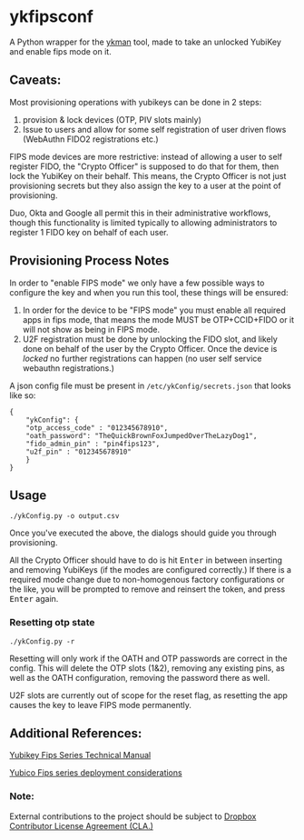 # ykfipsconf
A Python wrapper for the [ykman](https://github.com/Yubico/yubikey-manager) tool, made to take an unlocked YubiKey and enable fips mode on it.

## Caveats:
Most provisioning operations with yubikeys can be done in 2 steps:
1. provision & lock devices (OTP, PIV slots mainly)
2. Issue to users and allow for some self registration of user driven flows (WebAuthn FIDO2 registrations etc.)

FIPS mode devices are more restrictive: instead of allowing a user to self register FIDO, the "Crypto Officer" is supposed to do that for them, then lock the YubiKey on their behalf.  This means, the Crypto Officer is not just provisioning secrets but they also assign the key to a user at the point of provisioning.

Duo, Okta and Google all permit this in their administrative workflows, though this functionality is limited typically to allowing administrators to register 1 FIDO key on behalf of each user.

## Provisioning Process Notes
In order to "enable FIPS mode" we only have a few possible ways to configure the key and when you run this tool, these things will be ensured:
1. In order for the device to be "FIPS mode" you must enable all required apps in fips mode, that means the mode MUST be OTP+CCID+FIDO or it will not show as being in FIPS mode.
2. U2F registration must be done by unlocking the FIDO slot, and likely done on behalf of the user by the Crypto Officer.  Once the device is *locked* no further registrations can happen (no user self service webauthn registrations.)

A json config file must be present in `/etc/ykConfig/secrets.json` that looks like so:

```
{
    "ykConfig": {
    "otp_access_code" : "012345678910",
    "oath_password": "TheQuickBrownFoxJumpedOverTheLazyDog1",
    "fido_admin_pin" : "pin4fips123",
    "u2f_pin" : "012345678910"
    }
}
```

## Usage 

```./ykConfig.py -o output.csv```

Once you've executed the above, the dialogs should guide you through provisioning.

All the Crypto Officer should have to do is hit <kbd>Enter</kbd> in between inserting and removing YubiKeys (if the modes are configured correctly.) If there is a required mode change due to non-homogenous factory configurations or the like, you will be prompted to remove and reinsert the token, and press <kbd>Enter</kbd> again.

### Resetting otp state

```./ykConfig.py -r```

Resetting will only work if the OATH and OTP passwords are correct in the config.  This will delete the OTP slots (1&2), removing any existing pins, as well as the OATH configuration, removing the password there as well.  

U2F slots are currently out of scope for the reset flag, as resetting the app causes the key to leave FIPS mode permanently.

## Additional References:
[Yubikey Fips Series Technical Manual](https://support.yubico.com/support/solutions/articles/15000011059-yubikey-fips-series-technical-manual)

[Yubico Fips series deployment considerations](https://support.yubico.com/support/solutions/articles/15000022275-yubikey-fips-series-deployment-considerations)

### Note: 
External contributions to the project should be subject to [Dropbox Contributor License Agreement (CLA.)](https://opensource.dropbox.com/cla/)
